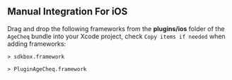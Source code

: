 ## Manual Integration For iOS
Drag and drop the following frameworks from the __plugins/ios__ folder of the `AgeCheq` bundle into your Xcode project, check `Copy items if needed` when adding frameworks:

    > sdkbox.framework

    > PluginAgeCheq.framework
